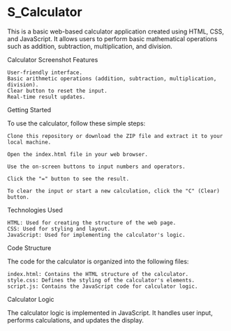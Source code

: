 # S_Calculator

This is a basic web-based calculator application created using HTML, CSS, and JavaScript. It allows users to perform basic mathematical operations such as addition, subtraction, multiplication, and division.

Calculator Screenshot
Features

    User-friendly interface.
    Basic arithmetic operations (addition, subtraction, multiplication, division).
    Clear button to reset the input.
    Real-time result updates.

Getting Started

To use the calculator, follow these simple steps:

    Clone this repository or download the ZIP file and extract it to your local machine.

    Open the index.html file in your web browser.

    Use the on-screen buttons to input numbers and operators.

    Click the "=" button to see the result.

    To clear the input or start a new calculation, click the "C" (Clear) button.

Technologies Used

    HTML: Used for creating the structure of the web page.
    CSS: Used for styling and layout.
    JavaScript: Used for implementing the calculator's logic.

Code Structure

The code for the calculator is organized into the following files:

    index.html: Contains the HTML structure of the calculator.
    style.css: Defines the styling of the calculator's elements.
    script.js: Contains the JavaScript code for calculator logic.

Calculator Logic

The calculator logic is implemented in JavaScript. It handles user input, performs calculations, and updates the display.

